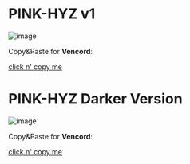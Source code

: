 # PINK-HYZ v1
![image](https://github.com/hyz-3/themes/assets/121250506/af892fdb-59c1-43d8-8a58-bd3f225ac4c1)

Copy&Paste for **Vencord**:

[click n' copy me](https://raw.githubusercontent.com/hyz-3/themes/main/pink-hyz.css)



# PINK-HYZ Darker Version
![image](https://github.com/hyz-3/themes/assets/121250506/431cdbbd-e554-4f41-b821-d9b4c07c9a0f)

Copy&Paste for **Vencord**:

[click n' copy me](https://raw.githubusercontent.com/hyz-3/themes/main/pink-hyz-darker.css)
